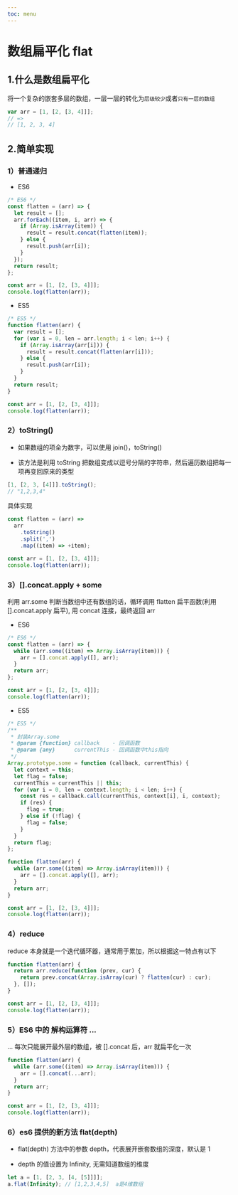 ```yaml
---
toc: menu
---
```


# 数组扁平化 flat

## 1.什么是数组扁平化

将一个复杂的嵌套多层的数组，一层一层的转化为`层级较少`或者`只有一层的数组`

```js
var arr = [1, [2, [3, 4]]];
// =>
// [1, 2, 3, 4]
```

## 2.简单实现

### 1）普通递归

- ES6

```js
/* ES6 */
const flatten = (arr) => {
  let result = [];
  arr.forEach((item, i, arr) => {
    if (Array.isArray(item)) {
      result = result.concat(flatten(item));
    } else {
      result.push(arr[i]);
    }
  });
  return result;
};

const arr = [1, [2, [3, 4]]];
console.log(flatten(arr));
```

- ES5

```js
/* ES5 */
function flatten(arr) {
  var result = [];
  for (var i = 0, len = arr.length; i < len; i++) {
    if (Array.isArray(arr[i])) {
      result = result.concat(flatten(arr[i]));
    } else {
      result.push(arr[i]);
    }
  }
  return result;
}

const arr = [1, [2, [3, 4]]];
console.log(flatten(arr));
```

### 2）toString()

- 如果数组的项全为数字，可以使用 join()，toString()

- 该方法是利用 toString 把数组变成以逗号分隔的字符串，然后遍历数组把每一项再变回原来的类型

```js
[1, [2, 3, [4]]].toString();
// "1,2,3,4"
```

具体实现

```js
const flatten = (arr) =>
  arr
    .toString()
    .split(',')
    .map((item) => +item);

const arr = [1, [2, [3, 4]]];
console.log(flatten(arr));
```

### 3）[].concat.apply + some

利用 arr.some 判断当数组中还有数组的话，循环调用 flatten 扁平函数(利用 [].concat.apply 扁平), 用 concat 连接，最终返回 arr

- ES6

```js
/* ES6 */
const flatten = (arr) => {
  while (arr.some((item) => Array.isArray(item))) {
    arr = [].concat.apply([], arr);
  }
  return arr;
};

const arr = [1, [2, [3, 4]]];
console.log(flatten(arr));
```

- ES5

```js
/* ES5 */
/**
 * 封装Array.some
 * @param {function} callback    - 回调函数
 * @param {any}      currentThis - 回调函数中this指向
 */
Array.prototype.some = function (callback, currentThis) {
  let context = this;
  let flag = false;
  currentThis = currentThis || this;
  for (var i = 0, len = context.length; i < len; i++) {
    const res = callback.call(currentThis, context[i], i, context);
    if (res) {
      flag = true;
    } else if (!flag) {
      flag = false;
    }
  }
  return flag;
};

function flatten(arr) {
  while (arr.some((item) => Array.isArray(item))) {
    arr = [].concat.apply([], arr);
  }
  return arr;
}

const arr = [1, [2, [3, 4]]];
console.log(flatten(arr));
```

### 4）reduce

reduce 本身就是一个迭代循环器，通常用于累加，所以根据这一特点有以下

```js
function flatten(arr) {
  return arr.reduce(function (prev, cur) {
    return prev.concat(Array.isArray(cur) ? flatten(cur) : cur);
  }, []);
}

const arr = [1, [2, [3, 4]]];
console.log(flatten(arr));
```

### 5）ES6 中的 解构运算符 ...

... 每次只能展开最外层的数组，被 [].concat 后，arr 就扁平化一次

```js
function flatten(arr) {
  while (arr.some((item) => Array.isArray(item))) {
    arr = [].concat(...arr);
  }
  return arr;
}

const arr = [1, [2, [3, 4]]];
console.log(flatten(arr));
```

### 6）es6 提供的新方法 flat(depth)

- flat(depth) 方法中的参数 depth，代表展开嵌套数组的深度，默认是 1

- depth 的值设置为 Infinity, 无需知道数组的维度

```js
let a = [1, [2, 3, [4, [5]]]];
a.flat(Infinity); // [1,2,3,4,5]  a是4维数组
```
